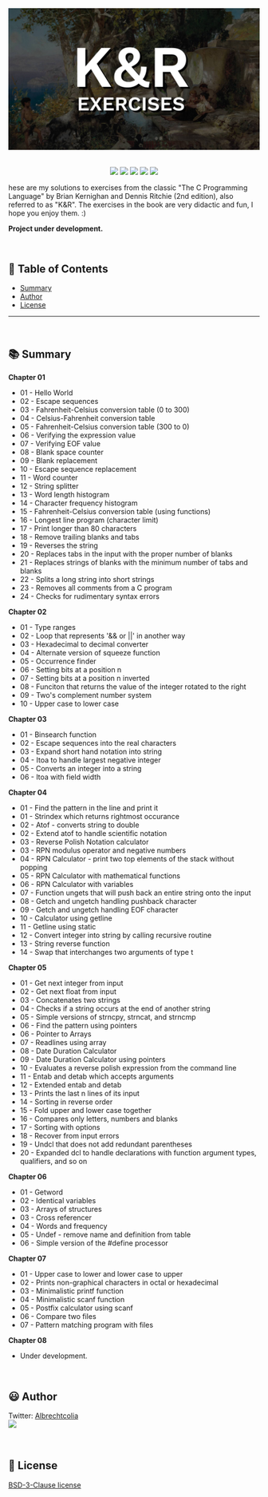 
<div align='center'>


<img src="images/banner.jpg" >

</div>

<br>

<p align="center">
    <img src="https://badgen.net/badge/love level/7 of 10/purple" >
    <img src="https://img.shields.io/github/languages/count/albrechtcolia/c-learning?color=%23f34b7d" >
    <img src="https://img.shields.io/github/directory-file-count/albrechtcolia/c-learning" >
    <img src="https://img.shields.io/github/repo-size/albrechtcolia/c-learning" >
    <img src="https://img.shields.io/github/license/albrechtcolia/c-learning" >
</p>

hese are my solutions to exercises from the classic "The C Programming Language" by Brian Kernighan and Dennis Ritchie (2nd edition), also referred to as "K&R".
The exercises in the book are very didactic and fun, I hope you enjoy them. :)

<b>Project under development.</b>

<br>

:bookmark_tabs: Table of Contents
-----
* [Summary](#books-summary)
* [Author](#smiley-author)
* [License](#scroll-license)
-----

<br>

:books: Summary
---

<b>Chapter 01</b>
- 01 - Hello World
- 02 - Escape sequences
- 03 - Fahrenheit-Celsius conversion table (0 to 300)
- 04 - Celsius-Fahrenheit conversion table
- 05 - Fahrenheit-Celsius conversion table (300 to 0)
- 06 - Verifying the expression value
- 07 - Verifying EOF value
- 08 - Blank space counter
- 09 - Blank replacement
- 10 - Escape sequence replacement
- 11 - Word counter
- 12 - String splitter
- 13 - Word length histogram
- 14 - Character frequency histogram
- 15 - Fahrenheit-Celsius conversion table (using functions)
- 16 - Longest line program (character limit)
- 17 - Print longer than 80 characters
- 18 - Remove trailing blanks and tabs
- 19 - Reverses the string
- 20 - Replaces tabs in the input with the proper number of blanks
- 21 - Replaces strings of blanks with the minimum number of tabs and blanks
- 22 - Splits a long string into short strings
- 23 - Removes all comments from a C program
- 24 - Checks for rudimentary syntax errors 

<b>Chapter 02</b>
- 01 - Type ranges
- 02 - Loop that represents '&& or ||' in another way
- 03 - Hexadecimal to decimal converter
- 04 - Alternate version of squeeze function
- 05 - Occurrence finder
- 06 - Setting bits at a position n
- 07 - Setting bits at a position n inverted
- 08 - Funciton that returns the value of the integer rotated to the right
- 09 - Two's complement number system
- 10 - Upper case to lower case

<b>Chapter 03</b>
- 01 - Binsearch function
- 02 - Escape sequences into the real characters
- 03 - Expand short hand notation into string
- 04 - Itoa to handle largest negative integer
- 05 - Converts an integer into a string
- 06 - Itoa with field width

<b>Chapter 04</b>
- 01 - Find the pattern in the line and print it
- 01 - Strindex which returns rightmost occurance
- 02 - Atof - converts string to double
- 02 - Extend atof to handle scientific notation
- 03 - Reverse Polish Notation calculator 
- 03 - RPN modulus operator and negative numbers
- 04 - RPN Calculator - print two top elements of the stack without popping
- 05 - RPN Calculator with mathematical functions
- 06 - RPN Calculator with variables
- 07 - Function ungets that will push back an entire string onto the input
- 08 - Getch and ungetch handling pushback character
- 09 - Getch and ungetch handling EOF character
- 10 - Calculator using getline
- 11 - Getline using static
- 12 - Convert integer into string by calling recursive routine
- 13 - String reverse function
- 14 - Swap that interchanges two arguments of type t

<b>Chapter 05</b>
- 01 - Get next integer from input
- 02 - Get next float from input
- 03 - Concatenates two strings
- 04 - Checks if a string occurs at the end of another string
- 05 - Simple versions of strncpy, strncat, and strncmp
- 06 - Find the pattern using pointers
- 06 - Pointer to Arrays
- 07 - Readlines using array
- 08 - Date Duration Calculator
- 09 - Date Duration Calculator using pointers
- 10 - Evaluates a reverse polish expression from the command line
- 11 - Entab and detab which accepts arguments
- 12 - Extended entab and detab
- 13 - Prints the last n lines of its input
- 14 - Sorting in reverse order
- 15 - Fold upper and lower case together
- 16 - Compares only letters, numbers and blanks
- 17 - Sorting with options
- 18 - Recover from input errors
- 19 - Undcl that does not add redundant parentheses
- 20 - Expanded dcl to handle declarations with function argument types, qualifiers, and so on

<b>Chapter 06</b>
- 01 - Getword
- 02 - Identical variables
- 03 - Arrays of structures
- 03 - Cross referencer
- 04 - Words and frequency
- 05 - Undef - remove name and definition from table
- 06 - Simple version of the #define processor

<b>Chapter 07</b>
- 01 - Upper case to lower and lower case to upper
- 02 - Prints non-graphical characters in octal or hexadecimal
- 03 - Minimalistic printf function
- 04 - Minimalistic scanf function
- 05 - Postfix calculator using scanf
- 06 - Compare two files
- 07 - Pattern matching program with files

<b>Chapter 08</b>
- Under development.

<br>

:smiley: Author
---

Twitter: [Albrechtcolia](https://twitter.com/albrechtcolia)<br>
<a href="https://github.com/albrechtcolia" ><img src="https://github.com/albrechtcolia.png?size=200" height="100" /></a>

<br>

:scroll: License
---

[BSD-3-Clause license](license)
